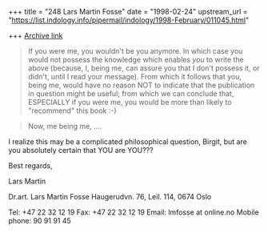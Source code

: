 +++
title = "248 Lars Martin Fosse"
date = "1998-02-24"
upstream_url = "https://list.indology.info/pipermail/indology/1998-February/011045.html"

+++
[Archive link](https://list.indology.info/pipermail/indology/1998-February/011045.html)

>If you were me, you wouldn't be you anymore. In which case you would not
>possess the knowledge which enables *you* to write the above (because,
>I, being me, can assure you that I don't possess it, or didn't, until I
>read your message). From which it follows that you, being me, would have
>no reason NOT to indicate that the publication in question might be
>useful; from which we can conclude that, ESPECIALLY if you were me, you
>would be more than likely to "recommend" this book :-)

>Now, me being me, ....

I realize this may be a complicated philosophical question, Birgit, but are
you absolutely certain that YOU are YOU???

Best regards,

Lars Martin



Dr.art. Lars Martin Fosse
Haugerudvn. 76, Leil. 114,
0674 Oslo

Tel: +47 22 32 12 19
Fax: +47 22 32 12 19
Email: lmfosse at online.no
Mobile phone: 90 91 91 45



